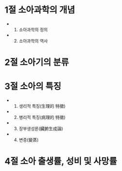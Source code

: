 # 1절 소아과학의 개념
- 1. 소아과학의 정의
- 2. 소아과학의 역사
# 2절 소아기의 분류

# 3절 소아의 특징
- 1. 생리적 특징(生理的 特徵) 
- 2. 병리적 특징(病理的 特徵)
- 3. 장부생성론(臟腑生成論) 
- 4. 변증(變蒸) 
# 4절 소아 출생률, 성비 및 사망률

